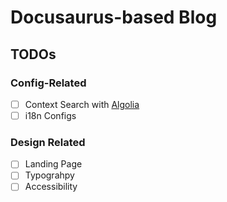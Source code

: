 # Docusaurus-based Blog

## TODOs

### Config-Related

- [ ] Context Search with [Algolia](https://docusaurus.io/docs/search#algolia-support)
- [ ] i18n Configs

### Design Related

- [ ] Landing Page
- [ ] Typograhpy
- [ ] Accessibility